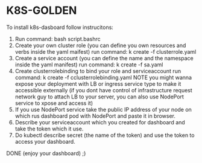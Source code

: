 # K8S-GOLDEN
 To install k8s-dasboard follow instrucitons:
1. Run command: bash script.bashrc
2. Create your own cluster role (you can define you own resources and verbs inside the yaml maifest) 
   run command: k create -f clusterrole.yaml
3. Create a service account (you can define the name and the namespace inside the yaml manifest)
   run command: k create -f sa.yaml
4. Create clusterrolebinding to bind your role and serviceaccount
   run command:  k create -f cclusterrolebinding.yaml
NOTE you might wanna expose your deployment with LB or ingress service type to make it accessible externally (if you dont have control of infrastructure request network guy to attach LB to your server, you can also use NodePort service to xpose and access it)
5. If you use NodePort service take the public IP address of your node on which rus dashboard pod with NodePort and paste it in browser.
6. Describe your serviceaccount which you created for dashboard and take the token which it use.
7. Do kubectl describe secret (the name of the token) and use the token to access your dashboard.

DONE (enjoy your dashboard) ;)

